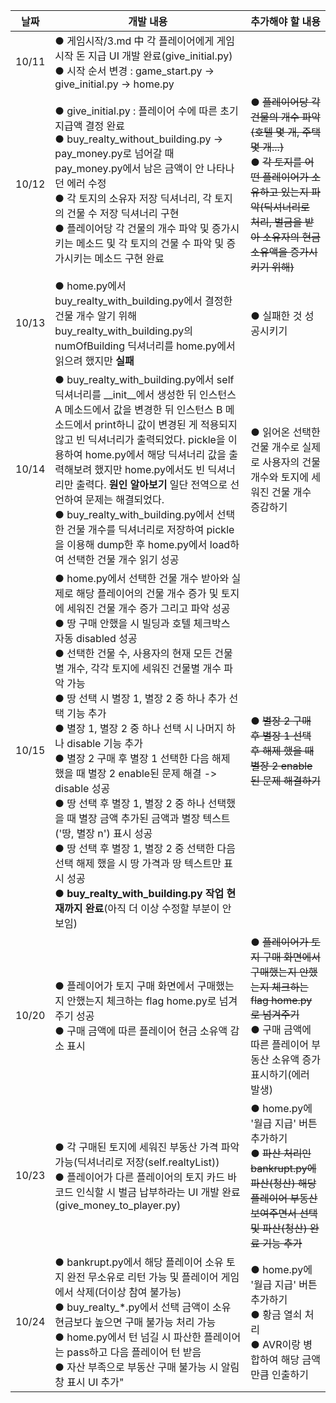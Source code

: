 날짜 | 개발 내용 | 추가해야 할 내용
-|-|-|
10/11 | ● 게임시작/3.md 中 각 플레이어에게 게임 시작 돈 지급 UI 개발 완료(give_initial.py) <br> ● 시작 순서 변경 : game_start.py -> give_initial.py -> home.py
10/12 | ● give_initial.py : 플레이어 수에 따른 초기 지급액 결정 완료 <br> ● buy_realty_without_building.py -> pay_money.py로 넘어갈 때 pay_money.py에서 남은 금액이 안 나타나던 에러 수정 <br>  ● 각 토지의 소유자 저장 딕셔너리, 각 토지의 건물 수 저장 딕셔너리 구현 <br> ● 플레이어당 각 건물의 개수 파악 및 증가시키는 메소드 및 각 토지의 건물 수 파악 및 증가시키는 메소드 구현 완료 | ● ~~플레이어당 각 건물의 개수 파악(호텔 몇 개, 주택 몇 개...)~~ <br> ● ~~각 토지를 어떤 플레이어가 소유하고 있는지 파악(딕셔너리로 처리, 벌금을 받아 소유자의 현금 소유액을 증가시키기 위해)~~
10/13 | ● home.py에서 buy_realty_with_building.py에서 결정한 건물 개수 알기 위해 buy_realty_with_building.py의 numOfBuilding 딕셔너리를 home.py에서 읽으려 했지만 **실패** | ● 실패한 것 성공시키기
10/14 | ● buy_realty_with_building.py에서 self 딕셔너리를 \_\_init\_\_에서 생성한 뒤 인스턴스 A 메소드에서 값을 변경한 뒤 인스턴스 B 메소드에서 print하니 값이 변경된 게 적용되지 않고 빈 딕셔너리가 출력되었다. pickle을 이용하여 home.py에서 해당 딕셔너리 값을 출력해보려 했지만 home.py에서도 빈 딕셔너리만 출력다.  __원인 알아보기__ 일단 전역으로 선언하여 문제는 해결되었다. <br> ● buy_realty_with_building.py에서 선택한 건물 개수를 딕셔너리로 저장하여 pickle을 이용해 dump한 후 home.py에서 load하여 선택한 건물 개수 읽기 성공 | ● 읽어온 선택한 건물 개수로 실제로 사용자의 건물 개수와 토지에 세워진 건물 개수 증감하기
10/15 | ● home.py에서 선택한 건물 개수 받아와 실제로 해당 플레이어의 건물 개수 증가 및 토지에 세워진 건물 개수 증가 그리고 파악 성공 <br> ● 땅 구매 안했을 시 빌딩과 호텔 체크박스 자동 disabled 성공 <br> ● 선택한 건물 수, 사용자의 현재 모든 건물별 개수, 각각 토지에 세워진 건물별 개수 파악 가능 <br> ● 땅 선택 시 별장 1, 별장 2 중 하나 추가 선택 기능 추가 <br> ● 별장 1, 별장 2 중 하나 선택 시 나머지 하나 disable 기능 추가 <br> ● 별장 2 구매 후 별장 1 선택한 다음 해제 했을 때 별장 2 enable된 문제 해결 -> disable 성공 <br> ● 땅 선택 후 별장 1, 별장 2 중 하나 선택했을 때 별장 금액 추가된 금액과 별장 텍스트('땅, 별장 n') 표시 성공 <br> ● 땅 선택 후 별장 1, 별장 2 중 선택한 다음 선택 해제 했을 시 땅 가격과 땅 텍스트만 표시 성공 <br> ● __buy_realty_with_building.py 작업 현재까지 완료__(아직 더 이상 수정할 부분이 안보임)| ● ~~별장 2 구매 후 별장 1 선택 후 해제 했을 때 별장 2 enable된 문제 해결하기~~ |
10/20 | ● 플레이어가 토지 구매 화면에서 구매했는지 안했는지 체크하는 flag home.py로 넘겨주기 성공 <br> ● 구매 금액에 따른 플레이어 현금 소유액 감소 표시 | ● ~~플레이어가 토지 구매 화면에서 구매했는지 안했는지 체크하는 flag home.py로 넘겨주기~~ <br> ● 구매 금액에 따른 플레이어 부동산 소유액 증가 표시하기(에러 발생)
10/23 | ● 각 구매된 토지에 세워진 부동산 가격 파악 가능(딕셔너리로 저장(self.realtyList)) <br> ● 플레이어가 다른 플레이어의 토지 카드 바코드 인식할 시 벌금 납부하라는 UI 개발 완료(give_money_to_player.py) | ● home.py에 '월급 지급' 버튼 추가하기 <br> ● ~~파산 처리인 bankrupt.py에 파산(청산) 해당 플레이어 부동산 보여주면서 선택 및 파산(청산) 완료 기능 추가~~
10/24 | ● bankrupt.py에서 해당 플레이어 소유 토지 완전 무소유로 리턴 가능 및 플레이어 게임에서 삭제(더이상 참여 불가능) <br> ● buy_realty_*.py에서 선택 금액이 소유 현금보다 높으면 구매 불가능 처리 가능 <br> ● home.py에서 턴 넘길 시 파산한 플레이어는 pass하고 다음 플레이어 턴 받음 <br> ● 자산 부족으로 부동산 구매 불가능 시 알림창 표시 UI 추가" | ● home.py에 '월급 지급' 버튼 추가하기 <br> ● 황금 열쇠 처리 <br> ● AVR이랑 병합하여 해당 금액만큼 인출하기